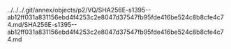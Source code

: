 ../../../.git/annex/objects/p2/VQ/SHA256E-s1395--ab12ff031a831156ebd4f4253c2e8047d37547fb95fde416be524c8b8cfe4c74.md/SHA256E-s1395--ab12ff031a831156ebd4f4253c2e8047d37547fb95fde416be524c8b8cfe4c74.md